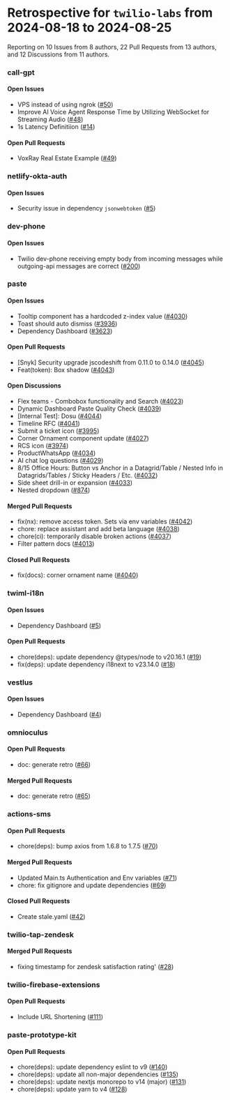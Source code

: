 # Retrospective for `twilio-labs` from 2024-08-18 to 2024-08-25

Reporting on 10 Issues from 8 authors, 22 Pull Requests from 13 authors, and 12 Discussions from 11 authors.


### call-gpt

#### Open Issues

- VPS instead of using ngrok ([#50](https://github.com/twilio-labs/call-gpt/issues/50))
- Improve AI Voice Agent Response Time by Utilizing WebSocket for Streaming Audio ([#48](https://github.com/twilio-labs/call-gpt/issues/48))
- 1s Latency Definitiion ([#14](https://github.com/twilio-labs/call-gpt/issues/14))

#### Open Pull Requests

- VoxRay Real Estate Example ([#49](https://github.com/twilio-labs/call-gpt/pull/49))

### netlify-okta-auth

#### Open Issues

- Security issue in dependency `jsonwebtoken` ([#5](https://github.com/twilio-labs/netlify-okta-auth/issues/5))

### dev-phone

#### Open Issues

- Twilio dev-phone receiving empty body from incoming messages while outgoing-api messages are correct ([#200](https://github.com/twilio-labs/dev-phone/issues/200))

### paste

#### Open Issues

- Tooltip component has a hardcoded z-index value ([#4030](https://github.com/twilio-labs/paste/issues/4030))
- Toast should auto dismiss ([#3936](https://github.com/twilio-labs/paste/issues/3936))
- Dependency Dashboard ([#3623](https://github.com/twilio-labs/paste/issues/3623))

#### Open Pull Requests

- [Snyk] Security upgrade jscodeshift from 0.11.0 to 0.14.0 ([#4045](https://github.com/twilio-labs/paste/pull/4045))
- Feat(token): Box shadow ([#4043](https://github.com/twilio-labs/paste/pull/4043))

#### Open Discussions

- Flex teams - Combobox functionality and Search ([#4023](https://github.com/twilio-labs/paste/discussions/4023))
- Dynamic Dashboard Paste Quality Check ([#4039](https://github.com/twilio-labs/paste/discussions/4039))
- [Internal Test]: Dosu ([#4044](https://github.com/twilio-labs/paste/discussions/4044))
- Timeline RFC ([#4041](https://github.com/twilio-labs/paste/discussions/4041))
- Submit a ticket icon ([#3995](https://github.com/twilio-labs/paste/discussions/3995))
- Corner Ornament component update ([#4027](https://github.com/twilio-labs/paste/discussions/4027))
- RCS icon ([#3974](https://github.com/twilio-labs/paste/discussions/3974))
- ProductWhatsApp ([#4034](https://github.com/twilio-labs/paste/discussions/4034))
- AI chat log questions ([#4029](https://github.com/twilio-labs/paste/discussions/4029))
- 8/15 Office Hours: Button vs Anchor in a Datagrid/Table / Nested Info in Datagrids/Tables / Sticky Headers / Etc. ([#4032](https://github.com/twilio-labs/paste/discussions/4032))
- Side sheet drill-in or expansion ([#4033](https://github.com/twilio-labs/paste/discussions/4033))
- Nested dropdown ([#874](https://github.com/twilio-labs/paste/discussions/874))

#### Merged Pull Requests

- fix(nx): remove access token. Sets via env variables ([#4042](https://github.com/twilio-labs/paste/pull/4042))
- chore: replace assistant and add beta language ([#4038](https://github.com/twilio-labs/paste/pull/4038))
- chore(ci): temporarily disable broken actions ([#4037](https://github.com/twilio-labs/paste/pull/4037))
- Filter pattern docs ([#4013](https://github.com/twilio-labs/paste/pull/4013))

#### Closed Pull Requests

- fix(docs): corner ornament name ([#4040](https://github.com/twilio-labs/paste/pull/4040))

### twiml-i18n

#### Open Issues

- Dependency Dashboard ([#5](https://github.com/twilio-labs/twiml-i18n/issues/5))

#### Open Pull Requests

- chore(deps): update dependency @types/node to v20.16.1 ([#19](https://github.com/twilio-labs/twiml-i18n/pull/19))
- fix(deps): update dependency i18next to v23.14.0 ([#18](https://github.com/twilio-labs/twiml-i18n/pull/18))

### vestlus

#### Open Issues

- Dependency Dashboard ([#4](https://github.com/twilio-labs/vestlus/issues/4))

### omnioculus

#### Open Pull Requests

- doc: generate retro ([#66](https://github.com/twilio-labs/omnioculus/pull/66))

#### Merged Pull Requests

- doc: generate retro ([#65](https://github.com/twilio-labs/omnioculus/pull/65))

### actions-sms

#### Open Pull Requests

- chore(deps): bump axios from 1.6.8 to 1.7.5 ([#70](https://github.com/twilio-labs/actions-sms/pull/70))

#### Merged Pull Requests

- Updated Main.ts Authentication and Env variables ([#71](https://github.com/twilio-labs/actions-sms/pull/71))
- chore: fix gitignore and update dependencies ([#69](https://github.com/twilio-labs/actions-sms/pull/69))

#### Closed Pull Requests

- Create stale.yaml ([#42](https://github.com/twilio-labs/actions-sms/pull/42))

### twilio-tap-zendesk

#### Merged Pull Requests

- fixing timestamp for zendesk satisfaction rating' ([#28](https://github.com/twilio-labs/twilio-tap-zendesk/pull/28))

### twilio-firebase-extensions

#### Open Pull Requests

- Include URL Shortening ([#111](https://github.com/twilio-labs/twilio-firebase-extensions/pull/111))

### paste-prototype-kit

#### Open Pull Requests

- chore(deps): update dependency eslint to v9 ([#140](https://github.com/twilio-labs/paste-prototype-kit/pull/140))
- chore(deps): update all non-major dependencies ([#135](https://github.com/twilio-labs/paste-prototype-kit/pull/135))
- chore(deps): update nextjs monorepo to v14 (major) ([#131](https://github.com/twilio-labs/paste-prototype-kit/pull/131))
- chore(deps): update yarn to v4 ([#128](https://github.com/twilio-labs/paste-prototype-kit/pull/128))